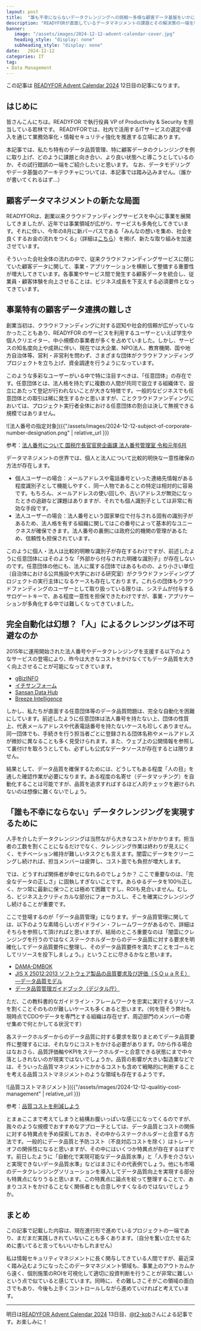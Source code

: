 ```yaml
---
layout: post
title:  "誰も不幸にならないデータクレンジングへの挑戦〜多様な顧客データ基盤をいかに整理するか〜"
description: "READYFORが直面しているデータマネジメントの課題とその解決策の一端を紹介"
banner: 
   image: "/assets/images/2024-12-12-advent-calendar-cover.jpg"
   heading_style: "display: none"
   subheading_style: "display: none"
date:   2024-12-12
categories: IT
tag: 
- Data Management
---
```


この記事は [READYFOR Advent Calendar 2024](https://qiita.com/advent-calendar/2024/readyfor) 12日目の記事になります。

## はじめに
皆さんこんにちは。READYFOR で執行役員 VP of Productivity & Security を担当している若林です。 
READYFORでは、社内で活用するITサービスの選定や導入を通じて業務効率化・情報セキュリティ強化を推進する立場にあります。

本記事では、私たち特有のデータ品質管理、特に顧客データのクレンジングを例に取り上げ、どのように課題と向き合い、より良い状態へと導こうとしているのか、その試行錯誤の一端をご紹介したいと思います。
なお、データモデリングやデータ基盤のアーキテクチャについては、本記事では踏み込みません。（誰かが書いてくれるはず...）

## 顧客データマネジメントの新たな局面
READYFORは、創業以来クラウドファンディングサービスを中心に事業を展開してきましたが、近年では事業領域が広がり、サービスも多角化してきています。それに伴い、今年の8月に新パーパスである「みんなの想いを集め、社会を良くするお金の流れをつくる」（詳細は[こちら](https://blog.readyfor.jp/n/n0759b743c861)）を掲げ、新たな取り組みを加速させています。

そういった会社全体の流れの中で、従来クラウドファンディングサービスに閉じていた顧客データに関して、事業・アプリケーションを横断して整備する重要性が増大してきています。各事業やサービス間で発生する顧客データを統合し、従業員・顧客体験を向上させることは、ビジネス成長を下支えする必須要件となってきています。

## 事業特有の顧客データ連携の難しさ
創業当初は、クラウドファンディングに対する認知や社会的信頼が広がっていなかったこともあり、READYFOR のサービスを利用するユーザーといえば学生や個人クリエイター、中小規模の事業者が多くを占めていました。しかし、サービスの知名度向上や成熟に伴い、現在では大企業、NPO法人、教育機関、国や地方自治体等、営利・非営利を問わず、さまざまな団体がクラウドファンディングプロジェクトを立ち上げ、資金調達を行うようになっています。

このような多彩なユーザーがいる中で特に注目すべきは、「任意団体」の存在です。任意団体とは、法人格を持たずに複数の人間が共同で設立する組織体で、設立にあたって登記が行われないことが大きな特徴です。一般的なビジネスでも任意団体との取引は稀に発生するかと思いますが、ことクラウドファンディングにおいては、プロジェクト実行者全体における任意団体の割合は決して無視できる規模ではありません。

![法人番号の指定対象]({{"/assets/images/2024-12-12-subject-of-corporate-number-designation.png" | relative_url }})

参考：[法人番号について 国税庁長官官房企画課 法人番号管理室 令和元年6月](https://www.city.kanoya.lg.jp/documents/686/houjin_v2.pdf)

データマネジメントの世界では、個人と法人について比較的明快な一意性確保の方法が存在します。

- 個人ユーザーの場合：メールアドレスや電話番号といった連絡先情報がある程度識別子として機能しやすく、同一人物であることの特定は相対的に容易です。もちろん、メールアドレスの使い回しや、古いアドレスが無効になったときの追跡など課題はありますが、それでも個人識別子としては非常に有効な手段です。
- 法人ユーザーの場合：法人番号という国家単位で付与される固有の識別子があるため、法人格を有する組織に関してはこの番号によって基本的なユニークネスが確保できます。法人番号の裏側には政府公的機関の管理があるため、信頼性も担保されています。

このように個人・法人は比較的明瞭な識別子が存在するわけですが、前述したように任意団体にはそのような「外部から付与された明確な識別子」が存在しないのです。任意団体の他にも、法人に属する団体ではあるものの、より小さい単位（自治体における公共施設や大学における研究室）がクラウドファンディングプロジェクトの実行主体になるケースも存在しております。これらの団体もクラウドファンディングのユーザーとして取り扱っている限りは、システムが付与するサロゲートキーで、ある程度一意性を担保できたわけですが、事業・アプリケーションが多角化する中では難しくなってきていました。

## 完全自動化は幻想？「人」によるクレンジングは不可避なのか
2015年に運用開始された法人番号やデータクレンジングを支援する以下のようなサービスの登場により、昨今は大きなコストをかけなくてもデータ品質を大きく向上させることが可能になってきています。

- [gBizINFO](https://info.gbiz.go.jp/index.html)
- [イチサンフォーム](https://ichisan.jp/form/)
- [Sansan Data Hub](https://jp.sansan.com/function/customer_data/)
- [Breeze Intelligence](https://www.hubspot.jp/products/artificial-intelligence/data-enrichment)

しかし、私たちが直面する任意団体等のデータ品質問題は、完全な自動化を困難にしています。前述したように任意団体は法人番号を持たない上、団体の性質上、代表メールアドレスや代表電話番号を持たないケースも珍しくありません。同一団体でも、手続きを行う担当者ごとに登録される団体名称やメールアドレスが微妙に異なることも多く見受けられます。また、ウェブ上の公開情報を参照して裏付けを取ろうとしても、必ずしも公式なデータソースが存在するとは限りません。

結果として、データ品質を確保するためには、どうしてもある程度「人の目」を通した確認作業が必要になります。ある程度の名寄せ（データマッチング）を自動化することは可能ですが、品質を追求すればするほど人的チェックを避けられないのは想像に難くないでしょう。

## 「誰も不幸にならない」データクレンジングを実現するために
人手を介したデータクレンジングは当然ながら大きなコストがかかります。担当者の工数を割くことになるだけでなく、クレンジング作業は終わりが見えにくく、モチベーション維持が難しいタスクとも言えます。闇雲にデータをクリーニングし続ければ、担当メンバーは疲弊し、コスト面でも負担が増大します。

では、どうすれば関係者が幸せになれるのでしょうか？
ここで重要なのは、「完全なデータの正しさ」に固執しすぎないことです。あらゆるデータを100％正しく、かつ常に最新に保つことは極めて困難ですし、ROIも見合いません。むしろ、ビジネス上クリティカルな部分にフォーカスし、そこを確実にクレンジングし続けることが重要です。

ここで登場するのが「データ品質管理」になります。データ品質管理に関しては、以下のような素晴らしいガイドライン・フレームワークがあるので、詳細はそちらを参照して頂ければと思いますが、結局のところ重要なのは「闇雲にクレンジングを行うのではなくステークホルダーからのデータ品質に対する要求を明確化してデータ品質要件に整理し、そのデータ品質要件を満たすことをゴールとしてリソースを投下しましょう。」ということに尽きるかなと思います。

- [DAMA-DMBOK](https://www.dama.org/cpages/body-of-knowledge)
- [JIS X 25012:2013 ソフトウェア製品の品質要求及び評価（ＳＱｕａＲＥ）―データ品質モデル](https://kikakurui.com/x2/X25012-2013-01.html)
- [データ品質管理ガイドブック（デジタル庁）](https://github.com/JDA-DM/GIF/blob/v1.38/460_%E5%AE%9F%E8%B7%B5%E3%82%AC%E3%82%A4%E3%83%89%E3%83%96%E3%83%83%E3%82%AF/md/468-1_guidebook_dataquality.md)

ただ、この教科書的なガイドライン・フレームワークを忠実に実行するリソースを割くことそのものが難しいケースも多くあると思います。（何を隠そう弊社も現時点でCDOやデータを専門とする組織は存在せず、周辺部門のメンバーの寄せ集めで何とかしてる状況です）

各ステークホルダーからのデータ品質に対する要求を取りまとめてデータ品質要件に整理するには、それなりにコストをかける必要があります。0から作る場合はなおさら、品質評価軸やKPIをステークホルダーと合意できる状態にまで中々落としきれないのが現実ではないでしょうか。品質の影響が大きい製造業などでは、そういった品質マネジメントにかかるコストも含めて戦略的に判断することを考える品質コストマネジメントのような領域も存在するようです。

![品質コストマネジメント]({{"/assets/images/2024-12-12-qualitiy-cost-management" | relative_url }})

参考：[品質コストを削減しよう](https://www.itec.daikin.co.jp/manufacture/blog/qa_cost/)

とまぁここまで考えてしまうと結構お腹いっぱいな感じになってくるのですが、我々のような規模でおすすめなアプローチとしては、データ品質とコストの関係に対する特異点を予め探索しておき、その中からステークホルダーと合意する方法です。一般的にデータ品質と予防コスト（不良対応コストを除く）はトレードオフの関係性になると思いますが、その中にはいくつか特異点が存在するはずです。前日したように「自動化で実現可能なデータ品質水準」と「人手を介さないと実現できないデータ品質水準」などはまさにその代表例でしょう。他にも市場のデータクレンジングソリューションを導入してデータ品質向上を実現する部分も特異点になりうると思います。この特異点に論点を絞って整理することで、あまりコストをかけることなく関係者とも合意しやすくなるのではないでしょうか。

## まとめ
この記事で記載した内容は、現在進行形で進めているプロジェクトの一端であり、まだまだ実践しきれていないことも多くあります。（自分を奮い立たせるために書いてると言ってもいいかもしれません）

私は情報セキュリティマネジメントに長く関与してきている人間ですが、最近深く踏み込むようになったこのデータマネジメント領域も、事業上のアウトカムから遠く、個別施策のROIを可視化して適切に投資判断を行うことが非常に難しいという点で似ていると感じています。同時に、その難しさこそがこの領域の面白さでもあり、今後も上手くコントロールしながら進めていければと考えています。

---
明日は[READYFOR Advent Calendar 2024](https://qiita.com/advent-calendar/2024/readyfor) 13日目、[@t2-kob](https://qiita.com/t2-kob)さんによる記事です。お楽しみに！